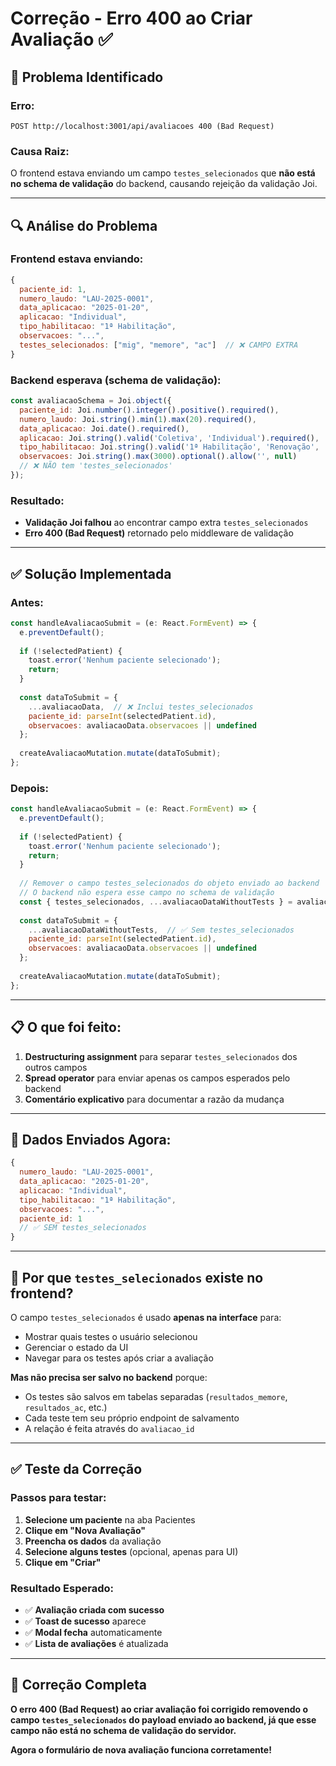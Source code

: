 # Correção - Erro 400 ao Criar Avaliação ✅

## 🐛 **Problema Identificado**

### **Erro:**
```
POST http://localhost:3001/api/avaliacoes 400 (Bad Request)
```

### **Causa Raiz:**
O frontend estava enviando um campo `testes_selecionados` que **não está no schema de validação** do backend, causando rejeição da validação Joi.

---

## 🔍 **Análise do Problema**

### **Frontend estava enviando:**
```javascript
{
  paciente_id: 1,
  numero_laudo: "LAU-2025-0001",
  data_aplicacao: "2025-01-20",
  aplicacao: "Individual",
  tipo_habilitacao: "1ª Habilitação",
  observacoes: "...",
  testes_selecionados: ["mig", "memore", "ac"]  // ❌ CAMPO EXTRA
}
```

### **Backend esperava (schema de validação):**
```javascript
const avaliacaoSchema = Joi.object({
  paciente_id: Joi.number().integer().positive().required(),
  numero_laudo: Joi.string().min(1).max(20).required(),
  data_aplicacao: Joi.date().required(),
  aplicacao: Joi.string().valid('Coletiva', 'Individual').required(),
  tipo_habilitacao: Joi.string().valid('1ª Habilitação', 'Renovação', ...).required(),
  observacoes: Joi.string().max(3000).optional().allow('', null)
  // ❌ NÃO tem 'testes_selecionados'
});
```

### **Resultado:**
- **Validação Joi falhou** ao encontrar campo extra `testes_selecionados`
- **Erro 400 (Bad Request)** retornado pelo middleware de validação

---

## ✅ **Solução Implementada**

### **Antes:**
```javascript
const handleAvaliacaoSubmit = (e: React.FormEvent) => {
  e.preventDefault();
  
  if (!selectedPatient) {
    toast.error('Nenhum paciente selecionado');
    return;
  }
  
  const dataToSubmit = {
    ...avaliacaoData,  // ❌ Inclui testes_selecionados
    paciente_id: parseInt(selectedPatient.id),
    observacoes: avaliacaoData.observacoes || undefined
  };
  
  createAvaliacaoMutation.mutate(dataToSubmit);
};
```

### **Depois:**
```javascript
const handleAvaliacaoSubmit = (e: React.FormEvent) => {
  e.preventDefault();
  
  if (!selectedPatient) {
    toast.error('Nenhum paciente selecionado');
    return;
  }
  
  // Remover o campo testes_selecionados do objeto enviado ao backend
  // O backend não espera esse campo no schema de validação
  const { testes_selecionados, ...avaliacaoDataWithoutTests } = avaliacaoData;
  
  const dataToSubmit = {
    ...avaliacaoDataWithoutTests,  // ✅ Sem testes_selecionados
    paciente_id: parseInt(selectedPatient.id),
    observacoes: avaliacaoData.observacoes || undefined
  };
  
  createAvaliacaoMutation.mutate(dataToSubmit);
};
```

---

## 📋 **O que foi feito:**

1. **Destructuring assignment** para separar `testes_selecionados` dos outros campos
2. **Spread operator** para enviar apenas os campos esperados pelo backend
3. **Comentário explicativo** para documentar a razão da mudança

---

## 🎯 **Dados Enviados Agora:**

```javascript
{
  numero_laudo: "LAU-2025-0001",
  data_aplicacao: "2025-01-20",
  aplicacao: "Individual",
  tipo_habilitacao: "1ª Habilitação",
  observacoes: "...",
  paciente_id: 1
  // ✅ SEM testes_selecionados
}
```

---

## 🔧 **Por que `testes_selecionados` existe no frontend?**

O campo `testes_selecionados` é usado **apenas na interface** para:
- Mostrar quais testes o usuário selecionou
- Gerenciar o estado da UI
- Navegar para os testes após criar a avaliação

**Mas não precisa ser salvo no backend** porque:
- Os testes são salvos em tabelas separadas (`resultados_memore`, `resultados_ac`, etc.)
- Cada teste tem seu próprio endpoint de salvamento
- A relação é feita através do `avaliacao_id`

---

## ✅ **Teste da Correção**

### **Passos para testar:**
1. **Selecione um paciente** na aba Pacientes
2. **Clique em "Nova Avaliação"**
3. **Preencha os dados** da avaliação
4. **Selecione alguns testes** (opcional, apenas para UI)
5. **Clique em "Criar"**

### **Resultado Esperado:**
- ✅ **Avaliação criada com sucesso**
- ✅ **Toast de sucesso** aparece
- ✅ **Modal fecha** automaticamente
- ✅ **Lista de avaliações** é atualizada

---

## 🚀 **Correção Completa**

**O erro 400 (Bad Request) ao criar avaliação foi corrigido removendo o campo `testes_selecionados` do payload enviado ao backend, já que esse campo não está no schema de validação do servidor.**

**Agora o formulário de nova avaliação funciona corretamente!**
